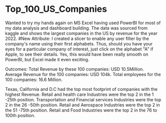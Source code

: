 # Top_100_US_Companies
Wanted to try my hands again on MS Excel having used PowerBI for most of my data analysis and dashboard building.
The data was sourced from kaggle and shows the largest companies in the US by revenue for the year 2022.
#New Attribute:
I created a slicer to enable any user filter by the company's name using their first alphabets. Thus, should you have your eyes for a particular company of interest, just click on the alphabet "A" if Apple, to see their details.
Yes, this would have been really smooth on PowerBI, but Excel made it even exciting.

Outcomes:
Total Revenue by these 100 companies: USD 10.5Million.
Average Revenue for the 100 companies: USD 104k.
Total employees for the 100 companies: 16.6 Million.

Texas, California and D.C had the top most footprint of companies with the highest Revenue.
Retail and health care Industries were the top 2 in the 1 -25th position.
Transportation  and Financial services Industries were the top 2 in the 26 -50th position.
Retail and Aerospace  Industries were the top 2 in the 51 -75th position.
Retail and Food Industries were the top 2 in the 76 to 100th position.
